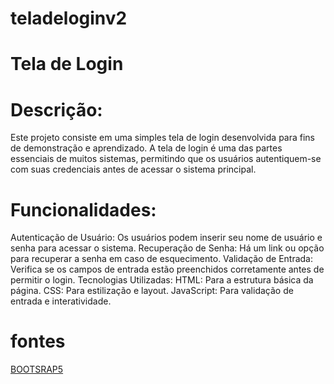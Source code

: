 # teladeloginv2


# Tela de Login

# Descrição:
Este projeto consiste em uma simples tela de login desenvolvida para fins de demonstração e aprendizado. A tela de login é uma das partes essenciais de muitos sistemas, permitindo que os usuários autentiquem-se com suas credenciais antes de acessar o sistema principal.

# Funcionalidades:
Autenticação de Usuário: Os usuários podem inserir seu nome de usuário e senha para acessar o sistema.
Recuperação de Senha: Há um link ou opção para recuperar a senha em caso de esquecimento.
Validação de Entrada: Verifica se os campos de entrada estão preenchidos corretamente antes de permitir o login.
Tecnologias Utilizadas:
HTML: Para a estrutura básica da página.
CSS: Para estilização e layout.
JavaScript: Para validação de entrada e interatividade.



# fontes
[BOOTSRAP5](https://getbootstrap.com/docs/5.0/getting-started/introduction/)

